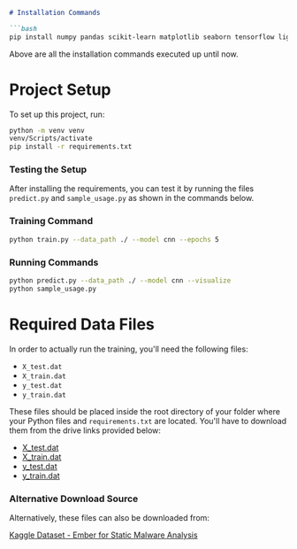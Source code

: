 ```markdown
# Installation Commands

```bash
pip install numpy pandas scikit-learn matplotlib seaborn tensorflow lightgbm
```

Above are all the installation commands executed up until now.

# Project Setup

To set up this project, run:

```bash
python -m venv venv
venv/Scripts/activate
pip install -r requirements.txt
```

### Testing the Setup

After installing the requirements, you can test it by running the files `predict.py` and `sample_usage.py` as shown in the commands below.

### Training Command

```bash
python train.py --data_path ./ --model cnn --epochs 5
```

### Running Commands

```bash
python predict.py --data_path ./ --model cnn --visualize
python sample_usage.py
```

# Required Data Files

In order to actually run the training, you'll need the following files:

- `X_test.dat`
- `X_train.dat`
- `y_test.dat`
- `y_train.dat`

These files should be placed inside the root directory of your folder where your Python files and `requirements.txt` are located. You'll have to download them from the drive links provided below:

- [X_test.dat](https://drive.google.com/file/d/1fUQQs18wPZQjnRqAayxZsPqFXb62gB4e/view?usp=sharing)
- [X_train.dat](https://drive.google.com/file/d/1lOJPbdiaYdNjEvkyoo66sIiKayvGn-WQ/view?usp=sharing)
- [y_test.dat](https://drive.google.com/file/d/1fpJ_2MCzuLP1i4up5djFtT72AJBKeV74/view?usp=sharing)
- [y_train.dat](https://drive.google.com/file/d/1In1MXtJ1XhppFt-EB3y_tX7YMhgL3jbv/view?usp=sharing)

### Alternative Download Source

Alternatively, these files can also be downloaded from:

[Kaggle Dataset - Ember for Static Malware Analysis](https://www.kaggle.com/datasets/trinhvanquynh/ember-for-static-malware-analysis/code)
```